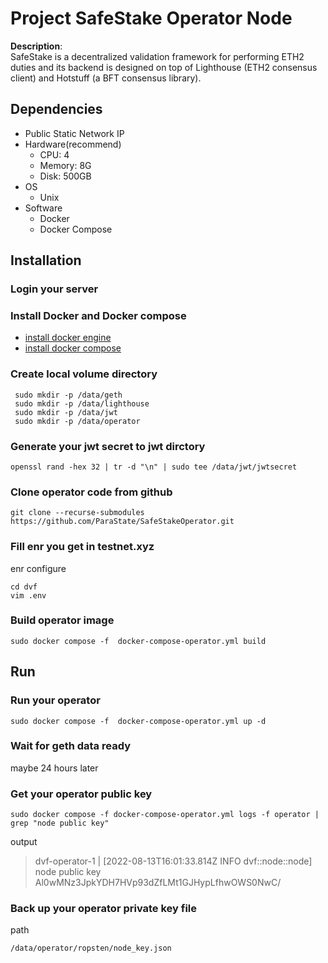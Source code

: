 # Project SafeStake Operator Node

**Description**:  
SafeStake is a decentralized validation framework for performing ETH2 duties and its backend is designed on top of Lighthouse (ETH2 consensus client) and Hotstuff (a BFT consensus library).

## Dependencies
 * Public Static Network IP 
 * Hardware(recommend)
   * CPU: 4
   * Memory: 8G
   * Disk: 500GB
 * OS
   * Unix
 * Software
   * Docker
   * Docker Compose 

## Installation

### Login your server
### Install Docker and Docker compose
* [install docker engine](https://docs.docker.com/engine/install/)
* [install docker compose](https://docs.docker.com/compose/install/)

### Create local volume directory

```
 sudo mkdir -p /data/geth
 sudo mkdir -p /data/lighthouse
 sudo mkdir -p /data/jwt
 sudo mkdir -p /data/operator
```
### Generate your jwt secret to jwt dirctory

```
openssl rand -hex 32 | tr -d "\n" | sudo tee /data/jwt/jwtsecret
```
### Clone operator code from github

```
git clone --recurse-submodules https://github.com/ParaState/SafeStakeOperator.git
```

### Fill enr you get in testnet.xyz
enr configure 

```
cd dvf
vim .env
```
### Build operator image
```
sudo docker compose -f  docker-compose-operator.yml build
```

## Run
### Run your operator
```
sudo docker compose -f  docker-compose-operator.yml up -d
```

### Wait for geth data ready
maybe 24 hours later
### Get your operator public key
```
sudo docker compose -f docker-compose-operator.yml logs -f operator | grep "node public key"
```
output
> dvf-operator-1  | [2022-08-13T16:01:33.814Z INFO  dvf::node::node] node public key Al0wMNz3JpkYDH7HVp93dZfLMt1GJHypLfhwOWS0NwC/

### Back up your operator private key file
path

```
/data/operator/ropsten/node_key.json
```
